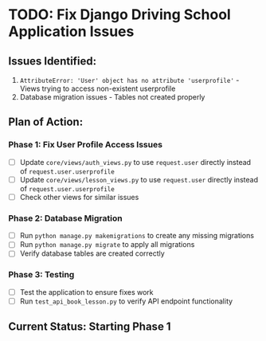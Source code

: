 # TODO: Fix Django Driving School Application Issues

## Issues Identified:
1. `AttributeError: 'User' object has no attribute 'userprofile'` - Views trying to access non-existent userprofile
2. Database migration issues - Tables not created properly

## Plan of Action:

### Phase 1: Fix User Profile Access Issues
- [ ] Update `core/views/auth_views.py` to use `request.user` directly instead of `request.user.userprofile`
- [ ] Update `core/views/lesson_views.py` to use `request.user` directly instead of `request.user.userprofile`
- [ ] Check other views for similar issues

### Phase 2: Database Migration
- [ ] Run `python manage.py makemigrations` to create any missing migrations
- [ ] Run `python manage.py migrate` to apply all migrations
- [ ] Verify database tables are created correctly

### Phase 3: Testing
- [ ] Test the application to ensure fixes work
- [ ] Run `test_api_book_lesson.py` to verify API endpoint functionality

## Current Status: Starting Phase 1
